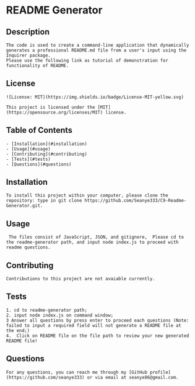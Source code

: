 # README Generator
    
## Description
    The code is used to create a command-line application that dynamically generates a professional README.md file from a user's input using the Inquirer package. 
    Please use the following link as tutorial of demonstration for functionality of README. 
    
    
## License
    
    ![License: MIT](https://img.shields.io/badge/License-MIT-yellow.svg)
    
    This project is licensed under the [MIT](https://opensource.org/licenses/MIT) license.
    
    
## Table of Contents
    - [Installation](#installation)
    - [Usage](#usage)
    - [Contributing](#contributing)
    - [Tests](#tests)
    - [Questions](#questions)
    
## Installation
    To install this project within your computer, please clone the repository: type in git clone https://github.com/Seanye333/C9-Readme-Generator.git. 
    
## Usage
     The files consist of JavaScript, JSON, and gitignore,  Please cd to the readme-generator path, and input node index.js to proceed with readme questions.
    
## Contributing
    Contributions to this project are not avaiable currently.
    
## Tests
    1. cd to readme-generator path;  
    2. input node index.js on command window; 
    3 Answer all questions by press enter to proceed each questions (Note: failed to input a required field will not generate a README file at the end;)
    4.  Click on README file on the file path to review your new generated README file! 
    
## Questions
    For any questions, you can reach me through my [GitHub profile](https://github.com/seanye333) or via email at seanye86@gmail.com.
    